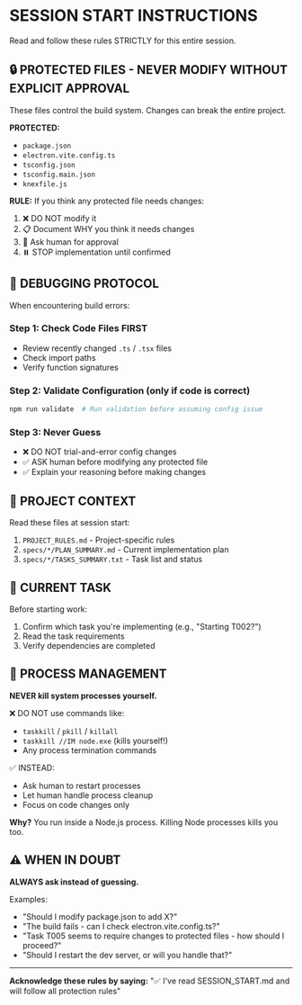 # SESSION START INSTRUCTIONS

Read and follow these rules STRICTLY for this entire session.

## 🔒 PROTECTED FILES - NEVER MODIFY WITHOUT EXPLICIT APPROVAL

These files control the build system. Changes can break the entire project.

**PROTECTED:**
- `package.json`
- `electron.vite.config.ts`
- `tsconfig.json`
- `tsconfig.main.json`
- `knexfile.js`

**RULE:** If you think any protected file needs changes:
1. ❌ DO NOT modify it
2. 📋 Document WHY you think it needs changes
3. 🤝 Ask human for approval
4. ⏸️ STOP implementation until confirmed

## 🐛 DEBUGGING PROTOCOL

When encountering build errors:

### Step 1: Check Code Files FIRST
- Review recently changed `.ts` / `.tsx` files
- Check import paths
- Verify function signatures

### Step 2: Validate Configuration (only if code is correct)
```bash
npm run validate  # Run validation before assuming config issue
```

### Step 3: Never Guess
- ❌ DO NOT trial-and-error config changes
- ✅ ASK human before modifying any protected file
- ✅ Explain your reasoning before making changes

## 📁 PROJECT CONTEXT

Read these files at session start:
1. `PROJECT_RULES.md` - Project-specific rules
2. `specs/*/PLAN_SUMMARY.md` - Current implementation plan
3. `specs/*/TASKS_SUMMARY.txt` - Task list and status

## 🎯 CURRENT TASK

Before starting work:
1. Confirm which task you're implementing (e.g., "Starting T002?")
2. Read the task requirements
3. Verify dependencies are completed

## 🚫 PROCESS MANAGEMENT

**NEVER kill system processes yourself.**

❌ DO NOT use commands like:
- `taskkill` / `pkill` / `killall`
- `taskkill //IM node.exe` (kills yourself!)
- Any process termination commands

✅ INSTEAD:
- Ask human to restart processes
- Let human handle process cleanup
- Focus on code changes only

**Why?** You run inside a Node.js process. Killing Node processes kills you too.

## ⚠️ WHEN IN DOUBT

**ALWAYS ask instead of guessing.**

Examples:
- "Should I modify package.json to add X?"
- "The build fails - can I check electron.vite.config.ts?"
- "Task T005 seems to require changes to protected files - how should I proceed?"
- "Should I restart the dev server, or will you handle that?"

---

**Acknowledge these rules by saying:**
"✅ I've read SESSION_START.md and will follow all protection rules"